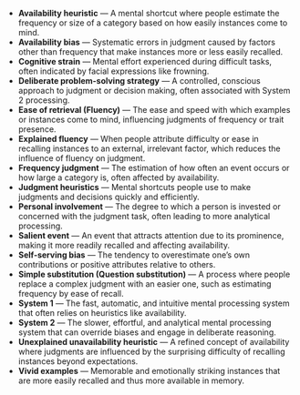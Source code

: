 - **Availability heuristic** — A mental shortcut where people estimate the frequency or size of a category based on how easily instances come to mind.  
- **Availability bias** — Systematic errors in judgment caused by factors other than frequency that make instances more or less easily recalled.  
- **Cognitive strain** — Mental effort experienced during difficult tasks, often indicated by facial expressions like frowning.  
- **Deliberate problem-solving strategy** — A controlled, conscious approach to judgment or decision making, often associated with System 2 processing.  
- **Ease of retrieval (Fluency)** — The ease and speed with which examples or instances come to mind, influencing judgments of frequency or trait presence.  
- **Explained fluency** — When people attribute difficulty or ease in recalling instances to an external, irrelevant factor, which reduces the influence of fluency on judgment.  
- **Frequency judgment** — The estimation of how often an event occurs or how large a category is, often affected by availability.  
- **Judgment heuristics** — Mental shortcuts people use to make judgments and decisions quickly and efficiently.  
- **Personal involvement** — The degree to which a person is invested or concerned with the judgment task, often leading to more analytical processing.  
- **Salient event** — An event that attracts attention due to its prominence, making it more readily recalled and affecting availability.  
- **Self-serving bias** — The tendency to overestimate one’s own contributions or positive attributes relative to others.  
- **Simple substitution (Question substitution)** — A process where people replace a complex judgment with an easier one, such as estimating frequency by ease of recall.  
- **System 1** — The fast, automatic, and intuitive mental processing system that often relies on heuristics like availability.  
- **System 2** — The slower, effortful, and analytical mental processing system that can override biases and engage in deliberate reasoning.  
- **Unexplained unavailability heuristic** — A refined concept of availability where judgments are influenced by the surprising difficulty of recalling instances beyond expectations.  
- **Vivid examples** — Memorable and emotionally striking instances that are more easily recalled and thus more available in memory.
